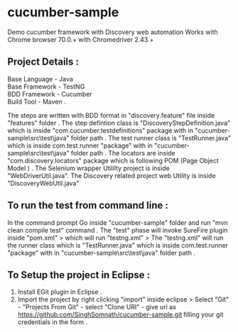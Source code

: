 # cucumber-sample
Demo cucumber framework with Discovery web automation
Works with Chrome browser 70.0.+ with Chromedriver 2.43.+

Project Details :
------------------
Base Language - Java  
Base Framework - TestNG  
BDD Framework - Cucumber  
Build Tool - Maven .  

The steps are written with BDD format in "discovery.feature" file inside "features" folder .
The step defintion class is "DiscoveryStepDefinition.java" which is inside "com.cucumber.testdefinitions" package with in "cucumber-sample\src\test\java" folder path  .
The test runner class is "TestRunner.java" which is inside com.test.runner "package" with in "cucumber-sample\src\test\java" folder path .
The locators are inside "com.discovery.locators" package which is following POM (Page Object Model ) .
The Selenium wrapper Utililty project is inside "WebDriverUtil.java".
The Discovery related project web Utility is inside "DiscoveryWebUtil.java"


To run the test from command line :
------------------------------------
In the command prompt 
Go inside "cucumber-sample" folder and run "mvn clean compile test" command .
The "test" phase will invoke SureFire plugin inside "pom.xml" > which will run "testng.xml" > The "testng.xml" will run the runner class which is "TestRunner.java" which is inside com.test.runner "package" with in "cucumber-sample\src\test\java" folder path .

To Setup the project in Eclipse :
-----------------------------------
1. Install EGit plugin in Eclipse .
2. Import the project by right clicking "import" inside eclipse > Select "Git" - "Projects From Git" - select "Clone URI" -  give uri as https://github.com/SinghSomnath/cucumber-sample.git filling your git credentials in the form . 
